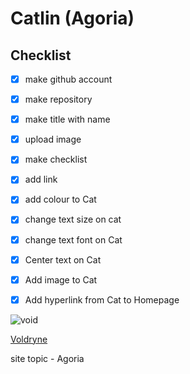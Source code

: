 # Catlin (Agoria)
## Checklist

- [x] make github account
  
- [x] make repository

- [x] make title with name

- [x] upload image

- [x] make checklist

- [x] add link

- [x] add colour to Cat

- [x] change text size on cat

- [x] change text font on Cat

- [x] Center text on Cat

- [x] Add image to Cat

- [x] Add hyperlink from Cat to Homepage

![void](https://pics.craiyon.com/2023-11-28/3qdNaUtnSc2p4kfBKNy3ug.webp)


[Voldryne](https://chocomelody1.github.io/Cat/)


site topic - Agoria 
